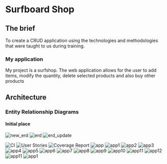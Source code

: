 # Surfboard Shop

<h2> The brief </h2>
<p1>To create a CRUD application using the technologies and methodologies that were taught to us during training.</p1>
<br>
<h3>My application</h3>
<p1>My project is a surfshop. The web application allows for the user to add items, modify the quantity, delete selected products and also buy other products</p1>
<br>
<h2>Architecture</h2>
<h3>Entity Relationship Diagrams</h3>
<h4>Initial place</h4>

![new_erd](https://i.imgur.com/jKn9mtf.png)
![erd](https://i.imgur.com/MOqFUjt.png) 
![erd_update](https://i.imgur.com/crIblns.png)

![CI](https://i.imgur.com/XFJBrdJ.png)
![User Stories](https://i.imgur.com/C6cpHzO.png)
![Coverage Report](https://i.imgur.com/rn76lG0.png)
![app](https://i.imgur.com/6kPfQzX.png)
![app1](https://i.imgur.com/zuyNo0E.png)
![app2](https://i.imgur.com/5jFqD3n.png)
![app3](https://i.imgur.com/Mj7ybjN.png)
![app4](https://i.imgur.com/rpAaU13.png)
![app5](https://i.imgur.com/2FeUjLY.png)
![app6](https://i.imgur.com/5xNn01V.png)
![app7](https://i.imgur.com/g2PWGBD.png)
![app8](https://i.imgur.com/MlrfC7n.png)
![app9](https://i.imgur.com/n8zVbxH.png)
![app10](https://i.imgur.com/ZUlED00.png)
![app11](https://i.imgur.com/wQ7m4r2.png)
![app12](https://i.imgur.com/pQjTlEy.png)
![app11](https://i.imgur.com/wGrXMas.png)
![app1](https://i.imgur.com/wIMs0Gq.png)
